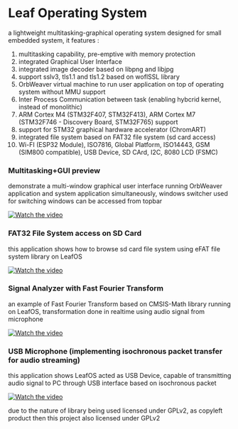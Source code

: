 # Leaf Operating System

a lightweight multitasking-graphical operating system designed for small embedded system, it features :

1. multitasking capability, pre-emptive with memory protection
2. integrated Graphical User Interface
3. integrated image decoder based on libpng and libjpg
4. support sslv3, tls1.1 and tls1.2 based on woflSSL library
5. OrbWeaver virtual machine to run user application on top of operating system without MMU support
6. Inter Process Communication between task (enabling hybcrid kernel, instead of monolithic)
7. ARM Cortex M4 (STM32F407, STM32F413), ARM Cortex M7 (STM32F746 - Discovery Board, STM32F765) support
8. support for STM32 graphical hardware accelerator (ChromART)
9. integrated file system based on FAT32 file system (sd card access)
10. Wi-FI (ESP32 Module), ISO7816, Global Platform, ISO14443, GSM (SIM800 compatible), USB Device, SD CArd, I2C, 8080 LCD (FSMC)

### Multitasking+GUI preview

demonstrate a multi-window graphical user interface running OrbWeaver application and system application simultaneously, windows switcher used for switching windows can be accessed from topbar

[![Watch the video](https://img.youtube.com/vi/jQXdla5kHUI/hqdefault.jpg)](https://www.youtube.com/embed/jQXdla5kHUI)

### FAT32 File System access on SD Card

this application shows how to browse sd card file system using eFAT file system library on LeafOS

[![Watch the video](https://img.youtube.com/vi/PyfjOimzPGQ/hqdefault.jpg)](https://www.youtube.com/embed/PyfjOimzPGQ)

### Signal Analyzer with Fast Fourier Transform 

an example of Fast Fourier Transform based on CMSIS-Math library running on LeafOS, transformation done in realtime using audio signal from microphone

[![Watch the video](https://img.youtube.com/vi/O3enWRYGT20/hqdefault.jpg)](https://www.youtube.com/embed/O3enWRYGT20)

### USB Microphone (implementing isochronous packet transfer for audio streaming)

this application shows LeafOS acted as USB Device, capable of transmitting audio signal to PC through USB interface based on isochronous packet

[![Watch the video](https://img.youtube.com/vi/GIT_wHkBR8U/hqdefault.jpg)](https://www.youtube.com/embed/GIT_wHkBR8U)

due to the nature of library being used licensed under GPLv2, as copyleft product then this project also licensed under GPLv2


